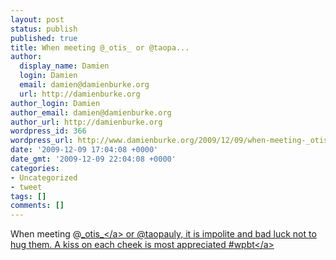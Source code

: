 ```yaml
---
layout: post
status: publish
published: true
title: When meeting @_otis_ or @taopa...
author:
  display_name: Damien
  login: Damien
  email: damien@damienburke.org
  url: http://damienburke.org
author_login: Damien
author_email: damien@damienburke.org
author_url: http://damienburke.org
wordpress_id: 366
wordpress_url: http://www.damienburke.org/2009/12/09/when-meeting-_otis_-or-taopa/
date: '2009-12-09 17:04:08 +0000'
date_gmt: '2009-12-09 22:04:08 +0000'
categories:
- Uncategorized
- tweet
tags: []
comments: []
---
```

<p>When meeting @<a href="http:&#47;&#47;twitter.com&#47;_otis_" class="aktt_username">_otis_<&#47;a> or @taopauly, it is impolite and bad luck not to hug them. A kiss on each cheek is most appreciated #<a href="http:&#47;&#47;search.twitter.com&#47;search?q=%23wpbt" class="aktt_hashtag">wpbt<&#47;a></p>
